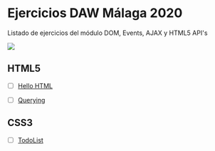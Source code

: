 # Ejercicios DAW Málaga 2020
Listado de ejercicios del módulo DOM, Events, AJAX y HTML5 API's

![](https://scdn1.plesk.com/wp-content/uploads/2017/03/24160517/developers.png)

## HTML5

- [ ] [Hello HTML](html/00_hello_html.md)
- [ ] [Querying](html/01_querying.md)


## CSS3

- [ ] [TodoList](events/06_todolist.md)